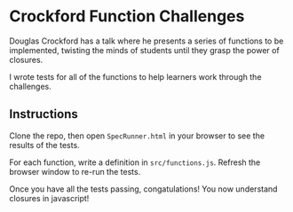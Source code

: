 # Crockford Function Challenges

Douglas Crockford has a talk where he presents a series of functions to be implemented, twisting the minds of students until they grasp the power of closures.

I wrote tests for all of the functions to help learners work through the challenges.

## Instructions

Clone the repo, then open `SpecRunner.html` in your browser to see the results of the tests.

For each function, write a definition in `src/functions.js`. Refresh the browser window to re-run the tests.

Once you have all the tests passing, congatulations! You now understand closures in javascript!
